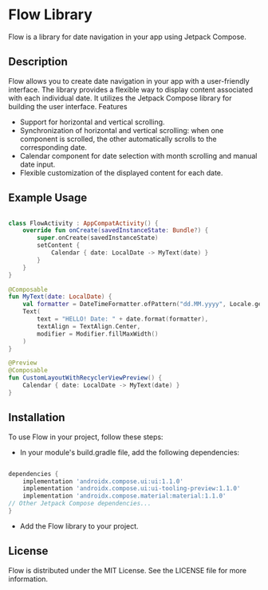 # Flow Library

Flow is a library for date navigation in your app using Jetpack Compose.

## Description

Flow allows you to create date navigation in your app with a user-friendly interface. The library provides a flexible way to display content associated with each individual date. It utilizes the Jetpack Compose library for building the user interface.
Features

*    Support for horizontal and vertical scrolling.
*    Synchronization of horizontal and vertical scrolling: when one component is scrolled, the other automatically scrolls to the corresponding date.
*    Calendar component for date selection with month scrolling and manual date input.
*    Flexible customization of the displayed content for each date.

## Example Usage

```kotlin

class FlowActivity : AppCompatActivity() {
    override fun onCreate(savedInstanceState: Bundle?) {
        super.onCreate(savedInstanceState)
        setContent {
            Calendar { date: LocalDate -> MyText(date) }
        }
    }
}

@Composable
fun MyText(date: LocalDate) {
    val formatter = DateTimeFormatter.ofPattern("dd.MM.yyyy", Locale.getDefault())
    Text(
        text = "HELLO! Date: " + date.format(formatter),
        textAlign = TextAlign.Center,
        modifier = Modifier.fillMaxWidth()
    )
}

@Preview
@Composable
fun CustomLayoutWithRecyclerViewPreview() {
    Calendar { date: LocalDate -> MyText(date) }
}
```

## Installation

To use Flow in your project, follow these steps:

*    In your module's build.gradle file, add the following dependencies:

```groovy

dependencies {
    implementation 'androidx.compose.ui:ui:1.1.0'
    implementation 'androidx.compose.ui:ui-tooling-preview:1.1.0'
    implementation 'androidx.compose.material:material:1.1.0'
// Other Jetpack Compose dependencies...
}
```

*    Add the Flow library to your project.

## License

Flow is distributed under the MIT License. See the LICENSE file for more information.
